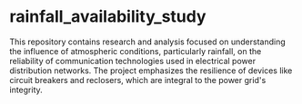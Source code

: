 # rainfall_availability_study
 This repository contains research and analysis focused on understanding the influence of atmospheric conditions, particularly rainfall, on the reliability of communication technologies used in electrical power distribution networks. The project emphasizes the resilience of devices like circuit breakers and reclosers, which are integral to the power grid's integrity.
